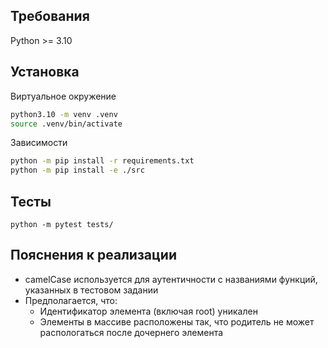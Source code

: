 ## Требования
Python >= 3.10

## Установка
Виртуальное окружение
```bash
python3.10 -m venv .venv
source .venv/bin/activate
```

Зависимости
```bash
python -m pip install -r requirements.txt
python -m pip install -e ./src
```

## Тесты
`python -m pytest tests/`

## Пояснения к реализации
- camelCase используется для аутентичности с названиями функций, указанных в тестовом задании
- Предполагается, что:
    - Идентификатор элемента (включая root) уникален
    - Элементы в массиве расположены так, что родитель не может распологаться после дочернего элемента
